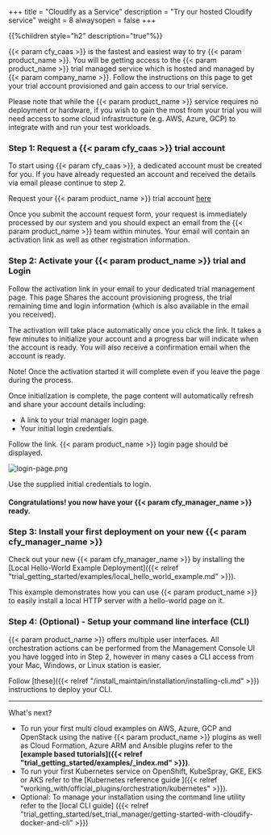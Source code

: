 +++
title = "Cloudify as a Service"
description = "Try our hosted Cloudify service"
weight = 8
alwaysopen = false
+++

{{%children style="h2" description="true"%}}

{{< param cfy_caas >}} is the fastest and easiest way to try {{< param product_name >}}.
You will be getting access to the {{< param product_name >}} trial managed service which is hosted and managed by {{< param company_name >}}. Follow the instructions on this page to get your trial account provisioned and gain access to our trial service.

Please note that while the {{< param product_name >}} service requires no deployment or hardware, if you wish to gain the most from your trial you will need access to some cloud infrastructure (e.g. AWS, Azure, GCP) to integrate with and run your test workloads.

### Step 1: Request a {{< param cfy_caas >}} trial account

To start using {{< param cfy_caas >}}, a dedicated account must be created for you.
If you have already requested an account and received the details via email please continue to step 2.

Request your {{< param product_name >}} trial account [here](https://cloudify.co/download/)

Once you submit the account request form, your request is immediately processed by our system and you should expect an email from the {{< param product_name >}} team within minutes. Your email will contain an activation link as well as other registration information.


### Step 2: Activate your {{< param product_name >}} trial and Login

Follow the activation link in your email to your dedicated trial management page. This page Shares the account provisioning progress, the trial remaining time and login information (which is also available in the email you received).

The activation will take place automatically once you click the link. It takes a few minutes to initialize your account and a progress bar will indicate when the account is ready. You will also receive a confirmation email when the account is ready.

Note! Once the activation started it will complete even if you leave the page during the process.

Once initialization is complete, the page content will automatically refresh and share your account details including:

* A link to your trial manager login page.
* Your initial login credentials.

Follow the link. {{< param product_name >}} login page should be displayed.

![login-page.png]( /images/ui/pages/login-page.png )

Use the supplied initial credentials to login.

#### Congratulations! you now have your {{< param cfy_manager_name >}} ready.


### Step 3: Install your first deployment on your new {{< param cfy_manager_name >}}
Check out your new {{< param cfy_manager_name >}} by installing the [Local Hello-World Example Deployment]({{< relref "trial_getting_started/examples/local_hello_world_example.md" >}}).  
    
This example demonstrates how you can use {{< param product_name >}} to easily install a local HTTP server with a hello-world page on it.


### Step 4: (Optional) - Setup your command line interface (CLI)

{{< param product_name >}} offers multiple user interfaces. All orchestration actions can be performed from the Management Console UI you have logged into in Step 2, however in many cases a CLI access from your Mac, Windows, or Linux station is easier.

Follow [these]({{< relref "/install_maintain/installation/installing-cli.md" >}}) instructions to deploy your CLI.


____


What's next?

* To run your first multi cloud examples on AWS, Azure, GCP and OpenStack using the native {{< param product_name >}} plugins as well as Cloud Formation, Azure ARM and Ansible plugins refer to the  **[example based tutorials]({{< relref "trial_getting_started/examples/_index.md" >}})**.
* To run your first Kubernetes service on OpenShift, KubeSpray, GKE, EKS or AKS refer to the  [Kubernetes reference guide ]({{< relref "working_with/official_plugins/orchestration/kubernetes" >}}).
* Optional: To manage your installation using the command line utility refer to the [local CLI guide] ({{< relref "trial_getting_started/set_trial_manager/getting-started-with-cloudify-docker-and-cli" >}})
